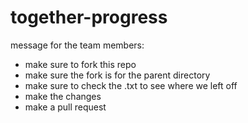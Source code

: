 # together-progress
 
message for the team members:
- make sure to fork this repo
- make sure the fork is for the parent directory
- make sure to check the .txt to see where we left off
- make the changes
- make a pull request